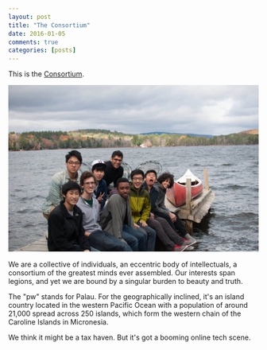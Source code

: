 ```yaml
---
layout: post
title: "The Consortium"
date: 2016-01-05
comments: true
categories: [posts]
---
```


This is the [Consortium][1].

![Consortium New Hamshire Conference 2015](/images/sunapee.jpg)

We are a collective of individuals, an eccentric body of intellectuals, a consortium of the greatest minds ever assembled. Our interests span legions, and yet we are bound by a singular burden to beauty and truth.

The "pw" stands for Palau. For the geographically inclined, it's an island country located in the western Pacific Ocean with a population of around 21,000 spread across 250 islands, which form the western chain of the Caroline Islands in Micronesia.

We think it might be a tax haven. But it's got a booming online tech scene.

[1]: http://consortium.pw
